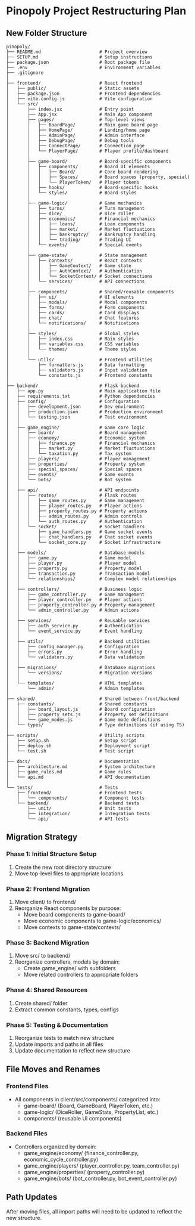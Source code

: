 # Pinopoly Project Restructuring Plan

## New Folder Structure

```
pinopoly/
├── README.md                      # Project overview
├── SETUP.md                       # Setup instructions
├── package.json                   # Root package file
├── .env                           # Environment variables
├── .gitignore
│
├── frontend/                      # React frontend
│   ├── public/                    # Static assets
│   ├── package.json               # Frontend dependencies
│   ├── vite.config.js             # Vite configuration
│   └── src/
│       ├── index.jsx              # Entry point
│       ├── App.jsx                # Main App component
│       ├── pages/                 # Top-level views
│       │   ├── BoardPage/         # Main game board page
│       │   ├── HomePage/          # Landing/home page
│       │   ├── AdminPage/         # Admin interface
│       │   ├── DebugPage/         # Debug tools
│       │   ├── ConnectPage/       # Connection page
│       │   └── PlayerPage/        # Player profile/dashboard
│       │
│       ├── game-board/            # Board-specific components
│       │   ├── components/        # Board UI elements
│       │   │   ├── Board/         # Core board rendering
│       │   │   ├── Spaces/        # Board spaces (property, special)
│       │   │   └── PlayerToken/   # Player tokens
│       │   ├── hooks/             # Board-specific hooks
│       │   └── styles/            # Board styles
│       │
│       ├── game-logic/            # Game mechanics
│       │   ├── turns/             # Turn management
│       │   ├── dice/              # Dice roller
│       │   ├── economics/         # Financial mechanics
│       │   │   ├── loans/         # Loan components
│       │   │   ├── market/        # Market fluctuations
│       │   │   ├── bankruptcy/    # Bankruptcy handling
│       │   │   └── trading/       # Trading UI
│       │   └── events/            # Special events
│       │
│       ├── game-state/            # State management
│       │   ├── contexts/          # React contexts
│       │   │   ├── GameContext/   # Game state
│       │   │   ├── AuthContext/   # Authentication
│       │   │   └── SocketContext/ # Socket connections
│       │   └── services/          # API connections
│       │
│       ├── components/            # Shared/reusable components
│       │   ├── ui/                # UI elements
│       │   ├── modals/            # Modal components
│       │   ├── forms/             # Form components
│       │   ├── cards/             # Card displays
│       │   ├── chat/              # Chat features
│       │   └── notifications/     # Notifications
│       │
│       ├── styles/                # Global styles
│       │   ├── index.css          # Main styles
│       │   ├── variables.css      # CSS variables
│       │   └── themes/            # Theme styles
│       │
│       └── utils/                 # Frontend utilities
│           ├── formatters.js      # Data formatting
│           ├── validators.js      # Input validation
│           └── constants.js       # Frontend constants
│
├── backend/                       # Flask backend
│   ├── app.py                     # Main application file
│   ├── requirements.txt           # Python dependencies
│   ├── config/                    # Configuration
│   │   ├── development.json       # Dev environment
│   │   ├── production.json        # Production environment
│   │   └── testing.json           # Test environment
│   │
│   ├── game_engine/               # Game core logic
│   │   ├── board/                 # Board management
│   │   ├── economy/               # Economic system
│   │   │   ├── finance.py         # Financial mechanics
│   │   │   ├── market.py          # Market fluctuations
│   │   │   └── taxation.py        # Tax system
│   │   ├── players/               # Player management
│   │   ├── properties/            # Property system
│   │   ├── special_spaces/        # Special spaces
│   │   ├── events/                # Game events
│   │   └── bots/                  # Bot system
│   │
│   ├── api/                       # API endpoints
│   │   ├── routes/                # Flask routes
│   │   │   ├── game_routes.py     # Game management
│   │   │   ├── player_routes.py   # Player actions
│   │   │   ├── property_routes.py # Property actions
│   │   │   ├── admin_routes.py    # Admin controls
│   │   │   └── auth_routes.py     # Authentication
│   │   └── socket/                # Socket handlers
│   │       ├── game_handlers.py   # Game socket events
│   │       ├── chat_handlers.py   # Chat socket events
│   │       └── socket_core.py     # Socket infrastructure
│   │
│   ├── models/                    # Database models
│   │   ├── game.py                # Game model
│   │   ├── player.py              # Player model
│   │   ├── property.py            # Property model
│   │   ├── transaction.py         # Transaction model
│   │   └── relationships/         # Complex model relationships
│   │
│   ├── controllers/               # Business logic
│   │   ├── game_controller.py     # Game management
│   │   ├── player_controller.py   # Player actions
│   │   ├── property_controller.py # Property management
│   │   └── admin_controller.py    # Admin actions
│   │
│   ├── services/                  # Reusable services
│   │   ├── auth_service.py        # Authentication
│   │   └── event_service.py       # Event handling
│   │
│   ├── utils/                     # Backend utilities
│   │   ├── config_manager.py      # Configuration
│   │   ├── errors.py              # Error handling
│   │   └── validators.py          # Data validation
│   │
│   ├── migrations/                # Database migrations
│   │   └── versions/              # Migration versions
│   │
│   └── templates/                 # HTML templates
│       └── admin/                 # Admin templates
│
├── shared/                        # Shared between front/backend
│   ├── constants/                 # Shared constants
│   │   ├── board_layout.js        # Board configuration
│   │   ├── property_sets.js       # Property set definitions
│   │   └── game_modes.js          # Game mode definitions
│   └── types/                     # Type definitions (if using TS)
│
├── scripts/                       # Utility scripts
│   ├── setup.sh                   # Setup script
│   ├── deploy.sh                  # Deployment script
│   └── test.sh                    # Test script
│
├── docs/                          # Documentation
│   ├── architecture.md            # System architecture
│   ├── game_rules.md              # Game rules
│   └── api.md                     # API documentation
│
└── tests/                         # Tests
    ├── frontend/                  # Frontend tests
    │   └── components/            # Component tests
    └── backend/                   # Backend tests
        ├── unit/                  # Unit tests
        ├── integration/           # Integration tests
        └── api/                   # API tests
```

## Migration Strategy

### Phase 1: Initial Structure Setup
1. Create the new root directory structure
2. Move top-level files to appropriate locations

### Phase 2: Frontend Migration
1. Move client/ to frontend/
2. Reorganize React components by purpose:
   - Move board components to game-board/
   - Move economic components to game-logic/economics/
   - Move contexts to game-state/contexts/

### Phase 3: Backend Migration
1. Move src/ to backend/
2. Reorganize controllers, models by domain:
   - Create game_engine/ with subfolders
   - Move related controllers to appropriate folders

### Phase 4: Shared Resources
1. Create shared/ folder
2. Extract common constants, types, configs

### Phase 5: Testing & Documentation
1. Reorganize tests to match new structure
2. Update imports and paths in all files
3. Update documentation to reflect new structure

## File Moves and Renames

### Frontend Files
- All components in client/src/components/ categorized into:
  - game-board/ (Board, GameBoard, PlayerToken, etc.)
  - game-logic/ (DiceRoller, GameStats, PropertyList, etc.)
  - components/ (reusable UI components)

### Backend Files
- Controllers organized by domain:
  - game_engine/economy/ (finance_controller.py, economic_cycle_controller.py)
  - game_engine/players/ (player_controller.py, team_controller.py)
  - game_engine/properties/ (property_controller.py)
  - game_engine/bots/ (bot_controller.py, bot_event_controller.py)

## Path Updates
After moving files, all import paths will need to be updated to reflect the new structure. 